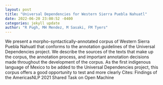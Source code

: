 ```yaml
--- 
layout: post 
title: "Universal Dependencies for Western Sierra Puebla Nahuatl" 
date: 2022-06-20 23:00:52 -0400 
categories: jekyll update 
author: "R Pugh, MH Mendez, M Sasaki, FM Tyers" 
--- 
```

We present a morpho-syntactically-annotated corpus of Western Sierra Puebla Nahuatl that conforms to the annotation guidelines of the Universal Dependencies project. We describe the sources of the texts that make up the corpus, the annotation process, and important annotation decisions made throughout the development of the corpus. As the first indigenous language of Mexico to be added to the Universal Dependencies project, this corpus offers a good opportunity to test and more clearly Cites: Findings of the AmericasNLP 2021 Shared Task on Open Machine